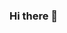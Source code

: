 ### Hi there 👋

<!--
**Abhishek9070/Abhishek9070** is a ✨ _special_ ✨ repository because its `README.md` (this file) appears on your GitHub profile.

Here are some ideas to get you started:

- 🔭 I’m currently working on ...Developing my skills in C language
- 🌱 I’m currently learning ...C language 
- 👯 I’m looking to collaborate on ...
- 🤔 I’m looking for help with ...
- 💬 Ask me about ...
- 📫 How to reach me: ...@mishrajii1023@gmail.com
- 😄 Pronouns: ...He/Him
- ⚡ Fun fact: ...I am a quick learner
-->
